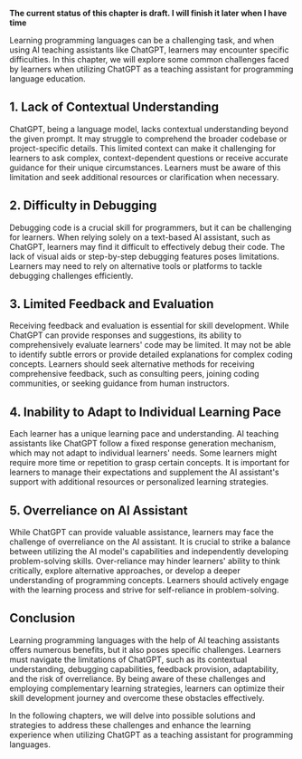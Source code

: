**The current status of this chapter is draft. I will finish it later when I have time**

Learning programming languages can be a challenging task, and when using AI teaching assistants like ChatGPT, learners may encounter specific difficulties. In this chapter, we will explore some common challenges faced by learners when utilizing ChatGPT as a teaching assistant for programming language education.

**1. Lack of Contextual Understanding**
---------------------------------------

ChatGPT, being a language model, lacks contextual understanding beyond the given prompt. It may struggle to comprehend the broader codebase or project-specific details. This limited context can make it challenging for learners to ask complex, context-dependent questions or receive accurate guidance for their unique circumstances. Learners must be aware of this limitation and seek additional resources or clarification when necessary.

**2. Difficulty in Debugging**
------------------------------

Debugging code is a crucial skill for programmers, but it can be challenging for learners. When relying solely on a text-based AI assistant, such as ChatGPT, learners may find it difficult to effectively debug their code. The lack of visual aids or step-by-step debugging features poses limitations. Learners may need to rely on alternative tools or platforms to tackle debugging challenges efficiently.

**3. Limited Feedback and Evaluation**
--------------------------------------

Receiving feedback and evaluation is essential for skill development. While ChatGPT can provide responses and suggestions, its ability to comprehensively evaluate learners' code may be limited. It may not be able to identify subtle errors or provide detailed explanations for complex coding concepts. Learners should seek alternative methods for receiving comprehensive feedback, such as consulting peers, joining coding communities, or seeking guidance from human instructors.

**4. Inability to Adapt to Individual Learning Pace**
-----------------------------------------------------

Each learner has a unique learning pace and understanding. AI teaching assistants like ChatGPT follow a fixed response generation mechanism, which may not adapt to individual learners' needs. Some learners might require more time or repetition to grasp certain concepts. It is important for learners to manage their expectations and supplement the AI assistant's support with additional resources or personalized learning strategies.

**5. Overreliance on AI Assistant**
-----------------------------------

While ChatGPT can provide valuable assistance, learners may face the challenge of overreliance on the AI assistant. It is crucial to strike a balance between utilizing the AI model's capabilities and independently developing problem-solving skills. Over-reliance may hinder learners' ability to think critically, explore alternative approaches, or develop a deeper understanding of programming concepts. Learners should actively engage with the learning process and strive for self-reliance in problem-solving.

**Conclusion**
--------------

Learning programming languages with the help of AI teaching assistants offers numerous benefits, but it also poses specific challenges. Learners must navigate the limitations of ChatGPT, such as its contextual understanding, debugging capabilities, feedback provision, adaptability, and the risk of overreliance. By being aware of these challenges and employing complementary learning strategies, learners can optimize their skill development journey and overcome these obstacles effectively.

In the following chapters, we will delve into possible solutions and strategies to address these challenges and enhance the learning experience when utilizing ChatGPT as a teaching assistant for programming languages.
